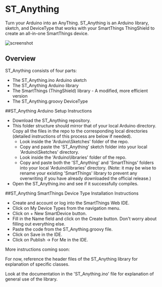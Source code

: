 ST_Anything
===========
Turn your Arduino into an AnyThing. ST_Anything is an Arduino library, sketch, and DeviceType that works with your SmartThings ThingShield to create an all-in-one SmartThings device.

![screenshot](https://cloud.githubusercontent.com/assets/5153370/5604859/5da9edda-93a7-11e4-8e43-ce7a6d9cfa42.png)


## Overview
ST_Anything consists of four parts:
- The ST_Anything.ino Arduino sketch
- The ST_Anything Arduino library
- The SmartThings (ThingShield) library - A modified, more efficient version 
- The ST_Anything.groovy DeviceType

##ST_Anything Arduino Setup Instructions
- Download the ST_Anything repository.
- This folder structure should mirror that of your local Arduino directory. Copy all the files in the repo to the corresponding local directories (detailed instructions of this process are below if needed).
  - Look inside the 'Arduino\Sketches' folder of the repo.
  - Copy and paste the 'ST_Anything' sketch folder into your local 'Arduino\Sketches' directory.
  - Look inside the 'Arduino\libraries' folder of the repo.
  - Copy and paste both the 'ST_Anything' and 'SmartThings' folders into your local 'Arduino\libraries' directory. (Note: it may be wise to rename your existing 'SmartThings' library to prevent any overwriting if you have already downloaded the official release.)
- Open the ST_Anything.ino and see if it successfully compiles.

##ST_Anything SmartThings Device Type Installation Instructions
- Create and account or log into the SmartThings Web IDE.
- Click on  My Device Types  from the navigation menu.
- Click on  + New SmartDevice  button.
- Fill in the  Name  field and click on the  Create  button. Don't worry about filling out everything else.
- Paste the code from the ST_Anything.groovy file.
- Click on  Save  in the IDE.
- Click on  Publish -> For Me  in the IDE.



More instructions coming soon:

For now, reference the header files of the ST_Anything library for explanation of specific classes. 

Look at the documentation in the 'ST_Anything.ino' file for explanation of general use of the library.  
